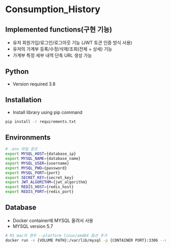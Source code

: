 # Consumption_History

## Implemented functions(구현 기능)
- 유저 회원가입/로그인/로그아웃 기능 (JWT 토큰 인증 방식 사용)
- 유저의 가계부 등록/수정/삭제/조회(전체 + 상세) 기능
- 가계부 특정 세부 내역 단축 URL 생성 가능

## Python

* Version required 3.8

## Installation

* Install library using pip command

```bash
pip install -r requirements.txt
```

## Environments

```bash
# .env 파일 참조
export MYSQL_HOST={database_ip}
export MYSQL_NAME={database_name}
export MYSQL_USER={username}
export MYSQL_PWD={password}
export MYSQL_PORT={port}
export SECRET_KEY={secret_key}
export JWT_ALGORITHM={jwt_algorithm}
export REDIS_HOST={redis_host}
export REDIS_PORT={redis_port}
```

## Database
- Docker container에 MYSQL 올려서 사용
- MYSQL version 5.7
```bash
# M1 mac의 경우 --platform linux/amd64 옵션 추가
docker run -v {VOLUME PATH}:/var/lib/mysql -p {CONTAINER PORT}:3306 --name consumption_history -e MYSQL_ROOT_PASSWORD={PASSWORD} -d mysql:5.7 --character-set-server=utf8mb4 --collation-server=utf8mb4_unicode_ci
```

